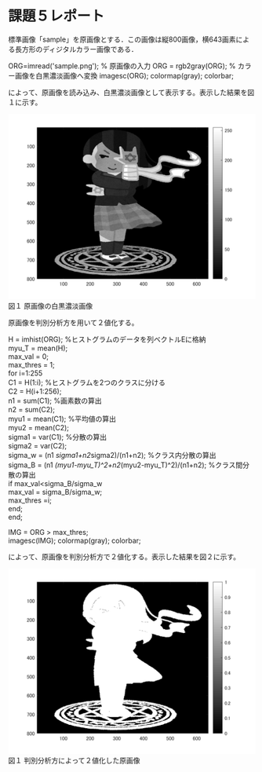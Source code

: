 # 課題５レポート

標準画像「sample」を原画像とする．この画像は縦800画像，横643画素による長方形のディジタルカラー画像である．

ORG=imread('sample.png'); % 原画像の入力
ORG = rgb2gray(ORG); % カラー画像を白黒濃淡画像へ変換
imagesc(ORG); colormap(gray); colorbar;

によって、原画像を読み込み、白黒濃淡画像として表示する。表示した結果を図１に示す。

![原画像](https://github.com/YusukeHosozawa/lecture_image_processing/blob/master/image/kadai5_1.png)  
図１ 原画像の白黒濃淡画像

原画像を判別分析方を用いて２値化する。

H = imhist(ORG); %ヒストグラムのデータを列ベクトルEに格納  
myu_T = mean(H);  
max_val = 0;  
max_thres = 1;  
for i=1:255  
C1 = H(1:i); %ヒストグラムを2つのクラスに分ける  
C2 = H(i+1:256);  
n1 = sum(C1); %画素数の算出  
n2 = sum(C2);  
myu1 = mean(C1); %平均値の算出  
myu2 = mean(C2);  
sigma1 = var(C1); %分散の算出  
sigma2 = var(C2);  
sigma_w = (n1 *sigma1+n2*sigma2)/(n1+n2); %クラス内分散の算出  
sigma_B = (n1 *(myu1-myu_T)^2+n2*(myu2-myu_T)^2)/(n1+n2); %クラス間分散の算出  
if max_val<sigma_B/sigma_w  
max_val = sigma_B/sigma_w;  
max_thres =i;  
end;  
end;  
  
IMG = ORG > max_thres;  
imagesc(IMG); colormap(gray); colorbar;  

によって、原画像を判別分析方で２値化する。表示した結果を図２に示す。

![原画像](https://github.com/YusukeHosozawa/lecture_image_processing/blob/master/image/kadai5_2.png)  
図１ 判別分析方によって２値化した原画像
